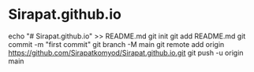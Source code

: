 # Sirapat.github.io
echo "# Sirapat.github.io" >> README.md
git init
git add README.md
git commit -m "first commit"
git branch -M main
git remote add origin https://github.com/Sirapatkomyod/Sirapat.github.io.git
git push -u origin main
